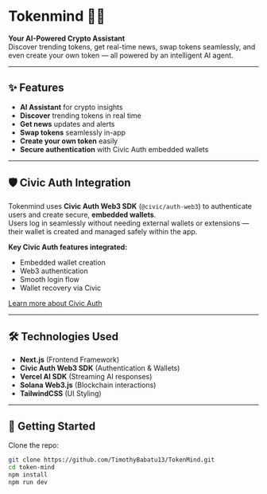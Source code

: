# Tokenmind 🧠💎
**Your AI-Powered Crypto Assistant**  
Discover trending tokens, get real-time news, swap tokens seamlessly, and even create your own token — all powered by an intelligent AI agent.

---

## ✨ Features

- **AI Assistant** for crypto insights
- **Discover** trending tokens in real time
- **Get news** updates and alerts
- **Swap tokens** seamlessly in-app
- **Create your own token** easily
- **Secure authentication** with Civic Auth embedded wallets

---

## 🛡️ Civic Auth Integration

Tokenmind uses **Civic Auth Web3 SDK** (`@civic/auth-web3`) to authenticate users and create secure, **embedded wallets**.  
Users log in seamlessly without needing external wallets or extensions — their wallet is created and managed safely within the app.

**Key Civic Auth features integrated:**
- Embedded wallet creation
- Web3 authentication
- Smooth login flow
- Wallet recovery via Civic

[Learn more about Civic Auth](https://www.civic.com/auth/)

---

## 🛠️ Technologies Used

- **Next.js** (Frontend Framework)
- **Civic Auth Web3 SDK** (Authentication & Wallets)
- **Vercel AI SDK** (Streaming AI responses)
- **Solana Web3.js** (Blockchain interactions)
- **TailwindCSS** (UI Styling)
<!-- - **Helius API** (Blockchain data & trends) -->

---

## 🚀 Getting Started

Clone the repo:

```bash
git clone https://github.com/TimothyBabatu13/TokenMind.git
cd token-mind
npm install
npm run dev
